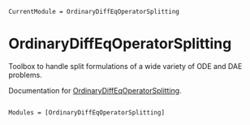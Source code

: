 ```@meta
CurrentModule = OrdinaryDiffEqOperatorSplitting
```

# OrdinaryDiffEqOperatorSplitting

Toolbox to handle split formulations of a wide variety of ODE and DAE problems.

Documentation for [OrdinaryDiffEqOperatorSplitting](https://github.com/termi-official/OrdinaryDiffEqOperatorSplitting.jl).

```@index
```

```@autodocs
Modules = [OrdinaryDiffEqOperatorSplitting]
```
